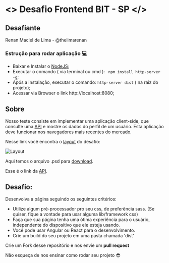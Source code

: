 # <> Desafio Frontend BIT - SP </>

## Desafiante

Renan Maciel de Lima - @thelimarenan

### Estrução para rodar aplicação :computer:
- Baixar e Instalar o [NodeJS](https://nodejs.org);
- Executar o comando ( via terminal ou cmd ): 
`  npm install http-server -g `;
- Após a instalação, executar o comando: 
` http-server dist ` ( na raiz do projeto);
- Acessar via Browser o link http://localhost:8080;


## Sobre

Nosso teste consiste em implementar uma aplicação client-side, que consulte uma [API](http://www.mocky.io/v2/5a5e38f3330000b0261923a5) e mostre os dados do perfil de um usuário. Esta aplicação deve funcionar nos navegadores mais recentes do mercado.

Nesse link você encontra o [layout](https://github.com/b2w-marketplace/code-challenge/blob/master/files/layout-code-challenge.jpg) do desafio:

![Layout](https://github.com/b2w-marketplace/code-challenge/blob/master/files/layout-code-challenge.jpg)


Aqui temos o arquivo .psd para [download](https://github.com/b2w-marketplace/code-challenge/blob/master/files/layout-code-challenge.psd).

Esse é o link da [API](http://www.mocky.io/v2/5a5e38f3330000b0261923a5).

## Desafio:

Desenvolva a página seguindo os seguintes critérios:

- Utilize algum pré-processador pro seu css, de preferência sass. (Se quiser, fique a vontade para usar alguma lib/framework css)
- Faça que sua página tenha uma ótima experiência para o usuário, independente do dispositivo que ele esteja usando.
- Você pode usar Angular ou React para o desenvolvimento.
- Crie um build do seu projeto em uma pasta chamada 'dist'

Crie um Fork desse repositório e nos envie um **pull request**

Não esqueça de nos ensinar como rodar seu projeto :sunglasses:
